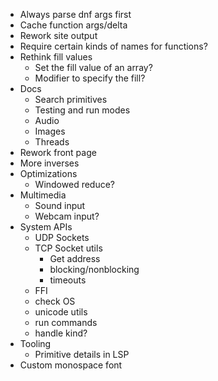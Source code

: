 - Always parse dnf args first
- Cache function args/delta
- Rework site output
- Require certain kinds of names for functions?
- Rethink fill values
  - Set the fill value of an array?
  - Modifier to specify the fill?
- Docs
  - Search primitives
  - Testing and run modes
  - Audio
  - Images
  - Threads
- Rework front page
- More inverses
- Optimizations
  - Windowed reduce?
- Multimedia
  - Sound input
  - Webcam input?
- System APIs
  - UDP Sockets
  - TCP Socket utils
    - Get address
    - blocking/nonblocking
    - timeouts
  - FFI
  - check OS
  - unicode utils
  - run commands
  - handle kind?
- Tooling
  - Primitive details in LSP
- Custom monospace font
